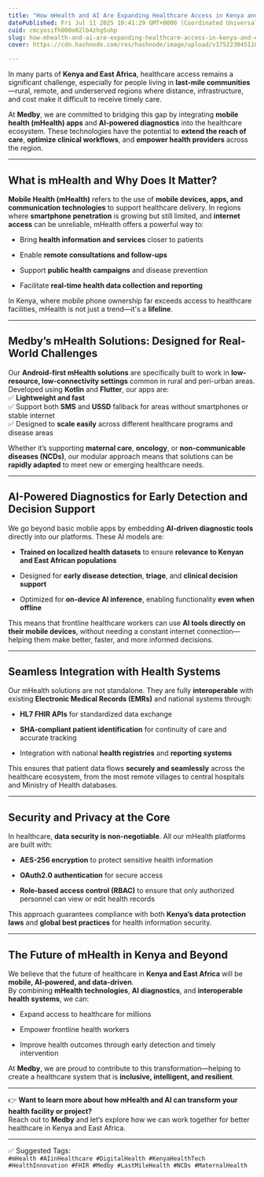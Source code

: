 ```yaml
---
title: "How mHealth and AI Are Expanding Healthcare Access in Kenya and East Africa"
datePublished: Fri Jul 11 2025 10:41:29 GMT+0000 (Coordinated Universal Time)
cuid: cmcyosifh000o02lb4zhg5uhp
slug: how-mhealth-and-ai-are-expanding-healthcare-access-in-kenya-and-east-africa
cover: https://cdn.hashnode.com/res/hashnode/image/upload/v1752230451185/4330af5d-99ae-4612-8d70-67a9fe7537e4.png

---
```


In many parts of **Kenya and East Africa**, healthcare access remains a significant challenge, especially for people living in **last-mile communities**—rural, remote, and underserved regions where distance, infrastructure, and cost make it difficult to receive timely care.

At **Medby**, we are committed to bridging this gap by integrating **mobile health (mHealth) apps** and **AI-powered diagnostics** into the healthcare ecosystem. These technologies have the potential to **extend the reach of care**, **optimize clinical workflows**, and **empower health providers** across the region.

---

## What is mHealth and Why Does It Matter?

**Mobile Health (mHealth)** refers to the use of **mobile devices, apps, and communication technologies** to support healthcare delivery. In regions where **smartphone penetration** is growing but still limited, and **internet access** can be unreliable, mHealth offers a powerful way to:

* Bring **health information and services** closer to patients
    
* Enable **remote consultations and follow-ups**
    
* Support **public health campaigns** and disease prevention
    
* Facilitate **real-time health data collection and reporting**
    

In Kenya, where mobile phone ownership far exceeds access to healthcare facilities, mHealth is not just a trend—it's a **lifeline**.

---

## Medby’s mHealth Solutions: Designed for Real-World Challenges

Our **Android-first mHealth solutions** are specifically built to work in **low-resource, low-connectivity settings** common in rural and peri-urban areas. Developed using **Kotlin** and **Flutter**, our apps are:  
✅ **Lightweight and fast**  
✅ Support both **SMS** and **USSD** fallback for areas without smartphones or stable internet  
✅ Designed to **scale easily** across different healthcare programs and disease areas

Whether it’s supporting **maternal care**, **oncology**, or **non-communicable diseases (NCDs)**, our modular approach means that solutions can be **rapidly adapted** to meet new or emerging healthcare needs.

---

## AI-Powered Diagnostics for Early Detection and Decision Support

We go beyond basic mobile apps by embedding **AI-driven diagnostic tools** directly into our platforms. These AI models are:

* **Trained on localized health datasets** to ensure **relevance to Kenyan and East African populations**
    
* Designed for **early disease detection**, **triage**, and **clinical decision support**
    
* Optimized for **on-device AI inference**, enabling functionality **even when offline**
    

This means that frontline healthcare workers can use **AI tools directly on their mobile devices**, without needing a constant internet connection—helping them make better, faster, and more informed decisions.

---

## Seamless Integration with Health Systems

Our mHealth solutions are not standalone. They are fully **interoperable** with existing **Electronic Medical Records (EMRs)** and national systems through:

* **HL7 FHIR APIs** for standardized data exchange
    
* **SHA-compliant patient identification** for continuity of care and accurate tracking
    
* Integration with national **health registries** and **reporting systems**
    

This ensures that patient data flows **securely and seamlessly** across the healthcare ecosystem, from the most remote villages to central hospitals and Ministry of Health databases.

---

## Security and Privacy at the Core

In healthcare, **data security is non-negotiable**. All our mHealth platforms are built with:

* **AES-256 encryption** to protect sensitive health information
    
* **OAuth2.0 authentication** for secure access
    
* **Role-based access control (RBAC)** to ensure that only authorized personnel can view or edit health records
    

This approach guarantees compliance with both **Kenya’s data protection laws** and **global best practices** for health information security.

---

## The Future of mHealth in Kenya and Beyond

We believe that the future of healthcare in **Kenya and East Africa** will be **mobile, AI-powered, and data-driven**.  
By combining **mHealth technologies**, **AI diagnostics**, and **interoperable health systems**, we can:

* Expand access to healthcare for millions
    
* Empower frontline health workers
    
* Improve health outcomes through early detection and timely intervention
    

At **Medby**, we are proud to contribute to this transformation—helping to create a healthcare system that is **inclusive, intelligent, and resilient**.

---

👉 **Want to learn more about how mHealth and AI can transform your health facility or project?**  
Reach out to **Medby** and let’s explore how we can work together for better healthcare in Kenya and East Africa.

---

✅ Suggested Tags:  
`#mHealth #AIinHealthcare #DigitalHealth #KenyaHealthTech #HealthInnovation #FHIR #Medby #LastMileHealth #NCDs #MaternalHealth`